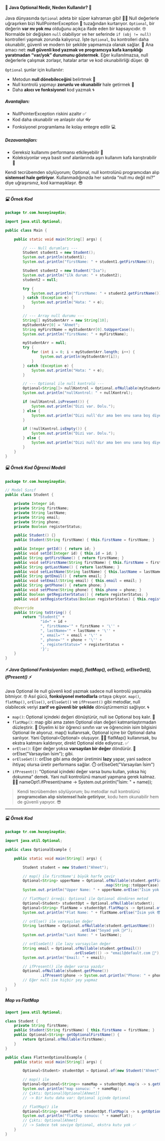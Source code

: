 #### 🌟 Java Optional Nedir, Neden Kullanılır? 🌟

Java dünyasında `Optional` adeta bir süper kahraman gibi! 🦸‍♂️ Null değerlerle uğraşırken bizi NullPointerException 🛑 tuzağından kurtarıyor. `Optional`, bir değerin **var mı yok mu** olduğunu açıkça ifade eden bir kapsayıcıdır. 🤓 Normalde bir değişken `null` olabiliyor ve her seferinde `if (obj != null)` kontrolleri yapmak zorunda kalıyoruz. İşte `Optional`, bu kontrolleri daha okunabilir, güvenli ve modern bir şekilde yapmamıza olanak sağlar. 🎯 Ana amacı net: **null güvenli kod yazmak ve programcıya kafa karışıklığı yaratmadan “var/yok” durumunu göstermek**. Eğer kullanılmazsa, null değerlerle çalışmak zorlaşır, hatalar artar ve kod okunabilirliği düşer. 😅

`Optional` şunlar için kullanılır:
- Metodun **null dönebileceğini** belirtmek 🌈
- Null kontrolü yapmayı **zorunlu ve okunabilir** hale getirmek 📖
- Daha **akıcı ve fonksiyonel** kod yazmak 🌀

##### Avantajları:
- NullPointerException riskini azaltır ✅
- Kod daha okunabilir ve anlaşılır olur 👓
- Fonksiyonel programlama ile kolay entegre edilir 💻

##### Dezavantajları:
- Gereksiz kullanımı performansı etkileyebilir 🐢
- Koleksiyonlar veya basit sınıf alanlarında aşırı kullanım kafa karıştırabilir 🤯

Kendi tecrübemden söylüyorum; Optional, null kontrolünü programcıdan alıp **sistemsel hale getiriyor**. Kullanmadığınızda her satırda “null mu değil mi?” diye uğraşırsınız, kod karmaşıklaşır. 😎

---

#####  💻 Örnek Kod

```java
package tr.com.huseyinaydin;

import java.util.Optional;

public class Main {

    public static void main(String[] args) {

        // --- Null durumları ---
        Student student1 = new Student();
        System.out.println(student1);
        System.out.println("firstName: " + student1.getFirstName());

        Student student2 = new Student("İsa");
        System.out.println("ilk durum: " + student2);
        student2 = null;

        try {
            System.out.println("firstName: " + student2.getFirstName());
        } catch (Exception e) {
            System.out.println("Hata: " + e);
        }

        // --- Array null durumu ---
        String[] myStudentArr = new String[10];
        myStudentArr[0] = "Ahmet";
        String myFirstName = myStudentArr[0].toUpperCase();
        System.out.println("firstName: " + myFirstName);

        myStudentArr = null;
        try {
            for (int i = 0; i < myStudentArr.length; i++) {
                System.out.println(myStudentArr[i]);
            }
        } catch (Exception e) {
            System.out.println("Hata: " + e);
        }

        // --- Optional ile null kontrolü ---
        Optional<String[]> nullKontrol = Optional.ofNullable(myStudentArr);
        System.out.println("nullKontrol: " + nullKontrol);

        if (nullKontrol.isPresent()) {
            System.out.println("Dizi var. Dolu.");
        } else {
            System.out.println("Dizi null'dır ama ben onu sana boş diyeceğim.");
        }

        if (!nullKontrol.isEmpty()) {
            System.out.println("Dizi var. Dolu.");
        } else {
            System.out.println("Dizi null'dır ama ben onu sana boş diyeceğim.");
        }
    }
}
```

#####  💻 Örnek Kod Öğrenci Modeli

```java
package tr.com.huseyinaydin;

// Model Sınıf
public class Student {

    private Integer id;
    private String firstName;
    private String lastName;
    private String email;
    private String phone;
    private Boolean registerStatus;

    public Student() {}
    public Student(String firstName) { this.firstName = firstName; }

    public Integer getId() { return id; }
    public void setId(Integer id) { this.id = id; }
    public String getFirstName() { return firstName; }
    public void setFirstName(String firstName) { this.firstName = firstName; }
    public String getLastName() { return lastName; }
    public void setLastName(String lastName) { this.lastName = lastName; }
    public String getEmail() { return email; }
    public void setEmail(String email) { this.email = email; }
    public String getPhone() { return phone; }
    public void setPhone(String phone) { this.phone = phone; }
    public Boolean getRegisterStatus() { return registerStatus; }
    public void setRegisterStatus(Boolean registerStatus) { this.registerStatus = registerStatus; }

    @Override
    public String toString() {
        return "Student{" +
                "id=" + id +
                ", firstName='" + firstName + '\'' +
                ", lastName='" + lastName + '\'' +
                ", email='" + email + '\'' +
                ", phone='" + phone + '\'' +
                ", registerStatus=" + registerStatus +
                '}';
    }
}
```

##### ⚡ Java Optional Fonksiyonları: map(), flatMap(), orElse(), orElseGet(), ifPresent() ⚡

Java Optional ile null güvenli kod yazmak sadece null kontrolü yapmakla bitmiyor. 🤓 Asıl gücü, **fonksiyonel metodlarla** ortaya çıkıyor. `map()`, `flatMap()`, `orElse()`, `orElseGet()` ve `ifPresent()` gibi metodlar, null olabilecek veriyi **zarif ve güvenli bir şekilde** dönüştürmemizi sağlıyor. 🌀

- `map()`: Optional içindeki değeri dönüştürür, null ise Optional boş kalır. 🔄
- `flatMap()`: map gibi ama zaten Optional olan değeri katmanlaştırmadan düzleştirir. 🔧 Diyelim ki bir öğrenci sınıfın var ve öğrencinin isim bilgisini Optional ile alıyoruz.  map() kullanırsak, Optional içine bir Optional daha sarılıyor. Yani Optional<Optional<String>> oluşuyor. 😵‍💫  flatMap() kullanırsak, bu ekstra katmanı kaldırıyor, direkt Optional<String> elde ediyoruz. ✅
- `orElse()`: Eğer değer yoksa **varsayılan bir değer** döndürür. 🎁 orElse("Varsayılan İsim"); gibi.
- `orElseGet()`: orElse gibi ama değer üretimini **lazy** yapar, yani sadece ihtiyaç olursa üretir performans sağlar. ⏱️ orElseGet("Varsayılan İsim")
- `ifPresent()`: “Optional içindeki değer varsa bunu kullan, yoksa hiç dokunma” demek. Yani null kontrolünü manuel yapmana gerek kalmaz. 🕵️‍♂️ nameOpt1.ifPresent(name -> System.out.println("İsim: " + name));

>Kendi tecrübemden söylüyorum; bu metodlar null kontrolünü **programcıdan alıp sistemsel hale getiriyor**, kodu hem okunabilir hem de güvenli yapıyor. 😎

---

##### 💻 Örnek Kod

```java
package tr.com.huseyinaydin;

import java.util.Optional;

public class OptionalExample {

    public static void main(String[] args) {

        Student student = new Student("Ahmet");

        // map() ile firstName'i büyük harfe çevir
        Optional<String> upperName = Optional.ofNullable(student.getFirstName())
                                             .map(String::toUpperCase);
        System.out.println("Upper Name: " + upperName.orElse("İsim yok 😅"));

        // flatMap() örneği: Optional ile Optional döndüren metod
        Optional<Student> studentOpt = Optional.ofNullable(student);
        Optional<String> flatName = studentOpt.flatMap(s -> Optional.ofNullable(s.getFirstName()));
        System.out.println("Flat Name: " + flatName.orElse("İsim yok 😎"));

        // orElse() ile varsayılan değer
        String lastName = Optional.ofNullable(student.getLastName())
                                  .orElse("Soyad yok 🤷‍♂️");
        System.out.println("Last Name: " + lastName);

        // orElseGet() ile lazy varsayılan değer
        String email = Optional.ofNullable(student.getEmail())
                               .orElseGet(() -> "email@default.com 📧");
        System.out.println("Email: " + email);

        // ifPresent() ile değer varsa yazdır
        Optional.ofNullable(student.getPhone())
                .ifPresent(phone -> System.out.println("Phone: " + phone));
        // Eğer null ise hiçbir şey yapmaz
    }
}
```

##### Map vs FlatMap
```java
import java.util.Optional;

class Student {
    private String firstName;
    public Student(String firstName) { this.firstName = firstName; }
    public Optional<String> getOptionalFirstName() {
        return Optional.ofNullable(firstName);
    }
}

public class FlattenOptionalExample {
    public static void main(String[] args) {

        Optional<Student> studentOpt = Optional.of(new Student("Ahmet"));

        // map() ile
        Optional<Optional<String>> nameMap = studentOpt.map(s -> s.getOptionalFirstName());
        System.out.println("map sonucu: " + nameMap);
        // Çıktı: Optional[Optional[Ahmet]]
        // -> Bir kutu daha var: Optional içinde Optional

        // flatMap() ile
        Optional<String> nameFlat = studentOpt.flatMap(s -> s.getOptionalFirstName());
        System.out.println("flatMap sonucu: " + nameFlat);
        // Çıktı: Optional[Ahmet]
        // -> Sadece tek seviye Optional, ekstra kutu yok ✅
    }
}
```
